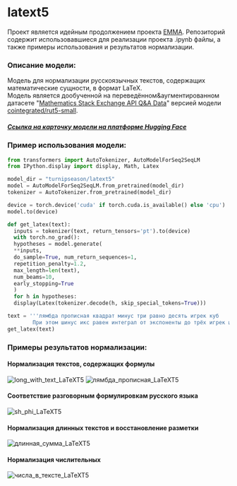 # latext5
Проект является идейным продолжением проекта [EMMA](https://github.com/basic-go-ahead/emma).
Репозиторий содержит использовавшиеся для реализации проекта .ipynb файлы, а также примеры использования и результатов нормализации.

### Описание модели:
Модель для нормализации русскоязычных текстов, содержащих математические сущности, в формат LaTeX.<br>
Модель является дообученной на переведённом&аугментированном датасете "[Mathematics Stack Exchange API Q&A Data](https://zenodo.org/records/1414384)" версией модели [cointegrated/rut5-small](https://huggingface.co/cointegrated/rut5-small).
##### [Ссылка на карточку модели на платформе Hugging Faсe](https://huggingface.co/turnipseason/latext5)

### Пример использования модели:
``` python
from transformers import AutoTokenizer, AutoModelForSeq2SeqLM
from IPython.display import display, Math, Latex

model_dir = "turnipseason/latext5"
model = AutoModelForSeq2SeqLM.from_pretrained(model_dir)
tokenizer = AutoTokenizer.from_pretrained(model_dir)

device = torch.device('cuda' if torch.cuda.is_available() else 'cpu')
model.to(device)

def get_latex(text):
  inputs = tokenizer(text, return_tensors='pt').to(device)
  with torch.no_grad():
  hypotheses = model.generate(
  **inputs,
  do_sample=True, num_return_sequences=1,
  repetition_penalty=1.2,
  max_length=len(text),
  num_beams=10,
  early_stopping=True
  )
  for h in hypotheses:
  display(Latex(tokenizer.decode(h, skip_special_tokens=True)))

text = '''лямбда прописная квадрат минус три равно десять игрек куб
        При этом шинус икс равен интеграл от экспоненты до трёх игрек штрих'''
get_latex(text)
```

### Примеры результатов нормализации:
#### Нормализация текстов, содержащих формулы
![long_with_text_LaTeXT5](https://github.com/turnipseason/latext5/assets/100782385/eddde0f4-08f0-49c9-8471-8c9776e29696)
![лямбда_прописная_LaTeXT5](https://github.com/turnipseason/latext5/assets/100782385/bdb9161e-9803-4101-b940-f44ae5d85189)
#### Соответствие разговорным формулировкам русского языка
![sh_phi_LaTeXT5](https://github.com/turnipseason/latext5/assets/100782385/740053b9-a7a5-41cb-bb3c-5282f69aac15)
#### Нормализация длинных текстов и восстановление разметки
![длинная_сумма_LaTeXT5](https://github.com/turnipseason/latext5/assets/100782385/7b1dd21e-ed4f-4034-881f-2b3ebb8b89d3)
#### Нормализация числительных
![числа_в_тексте_LaTeXT5](https://github.com/turnipseason/latext5/assets/100782385/a71ebbe6-3f38-442c-9c0a-0f0d01d46d7e)
